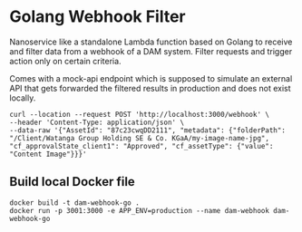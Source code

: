 # Golang Webhook Filter

Nanoservice like a standalone Lambda function based on Golang to receive and filter data from a webhook of a DAM system. Filter requests and trigger action only on certain criteria.

Comes with a mock-api endpoint which is supposed to simulate an external API that gets forwarded the filtered results in production and does not exist locally.


```
curl --location --request POST 'http://localhost:3000/webhook' \
--header 'Content-Type: application/json' \
--data-raw '{"AssetId": "87c23cwqDD2111", "metadata": {"folderPath": "/Client/Watanga Group Holding SE & Co. KGaA/my-image-name-jpg", "cf_approvalState_client1": "Approved", "cf_assetType": {"value": "Content Image"}}}'
```

## Build local Docker file
```
docker build -t dam-webhook-go .
docker run -p 3001:3000 -e APP_ENV=production --name dam-webhook dam-webhook-go 
```
